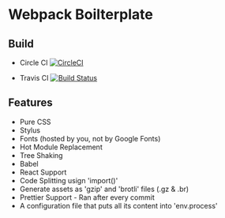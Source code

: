 # Webpack Boilterplate

## Build
* Circle CI [![CircleCI](https://circleci.com/gh/mariobrusarosco/webpack-boilerplate/tree/master.svg?style=svg)](https://circleci.com/gh/mariobrusarosco/webpack-boilerplate/tree/master)

* Travis CI [![Build Status](https://travis-ci.org/mariobrusarosco/webpack-boilerplate.svg?branch=master)](https://travis-ci.org/mariobrusarosco/webpack-boilerplate)

## Features

* Pure CSS
* Stylus
* Fonts (hosted by you, not by Google Fonts)
* Hot Module Replacement
* Tree Shaking
* Babel
* React Support
* Code Splitting usign 'import()'
* Generate assets as 'gzip' and 'brotli' files (.gz & .br)
* Prettier Support - Ran after every commit
* A configuration file that puts all its content into 'env.process'
